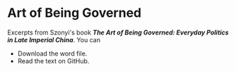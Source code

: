 # Art of Being Governed
Excerpts from Szonyi's book *__The Art of Being Governed: Everyday Politics in Late Imperial China__*. You can
* Download the word file.
* Read the text on GitHub.
